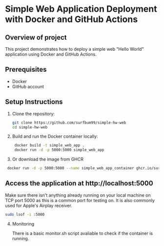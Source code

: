 # Simple Web Application Deployment with Docker and GitHub Actions

## Overview of project
This project demonstrates how to deploy a simple web "Hello World" application using Docker and GitHub Actions.

## Prerequisites
- Docker
- GitHub account

## Setup Instructions
1. Clone the repository:
   ```bash
   git clone https://github.com/surfbum99/simple-hw-web
   cd simple-hw-web

2. Build and run the Docker container locally:
   ```bash
    docker build -t simple_web_app .
    docker run -d -p 5000:5000 simple_web_app
   
3.  Or download the image from GHCR
   ```bash
    docker run -d -p 5000:5000 --name simple_web_app_container ghcr.io/surfbum99/simple_web_app:latest
   ```
## Access the application at http://localhost:5000

   Make sure there isn't anything already running on your local machine on TCP port 5000 as this is a common port for testing on.
   It is also commonly used for Apple's Airplay receiver.
   ```bash
   sudo lsof -i :5000
   ```

4. Monitoring

   There is a basic monitor.sh script avaliable to check if the container is running.
